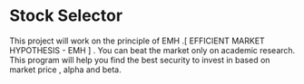 Stock Selector 
==============

This project will work on the principle of EMH .[ EFFICIENT MARKET HYPOTHESIS - EMH ] . You can beat the market only on academic research. This program will help you find the best security to invest in based on market price , alpha and beta. 
